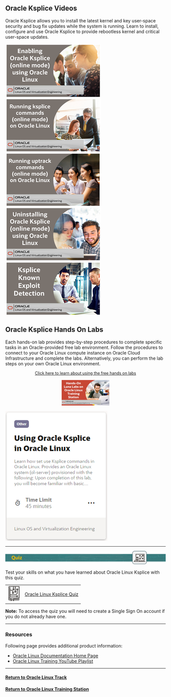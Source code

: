 ## Oracle Ksplice Videos
Oracle Ksplice allows you to install the latest kernel and key user-space security and bug fix updates while the system is running. Learn to install, configure and use Oracle Ksplice to provide rebootless kernel and critical user-space updates.

[![](../../common/images/enab_ksp_300.png)](https://youtu.be/mpeew2k-z18)
[![](../../common/images/runn_ksp_300.png)](https://youtu.be/pl4lJOY5iw4)
[![](../../common/images/runn_upt_300.png)](https://youtu.be/-4morE8SQK4)
[![](../../common/images/unin_ksp_300.png)](https://youtu.be/G0j1XYNkomY)
[![](../../common/images/ked_ksp_300.png)](https://youtu.be/13R21lfYy74)

## Oracle Ksplice Hands On Labs
Each hands-on lab provides step-by-step procedures to complete specific tasks in an Oracle-provided free lab environment. Follow the procedures to connect to your Oracle Linux compute instance on Oracle Cloud Infrastructure and complete the labs. Alternatively, you can perform the lab steps on your own Oracle Linux environment.

<p style="font-size:90%;text-align:center;"><a href="https://youtu.be/HOB5dhbcAyo">Click here to learn about using the free hands on labs</a></p>
<p style="text-align:center;"><a href="https://youtu.be/HOB5dhbcAyo">
   <img src="../../common/images/lunalab-300px.png" alt="Using Free Hands on Luna Labs" style="width:150px;height:80px;">
   </a></p> 

[![](../../common/images/ksplice_lab.png)](https://luna.oracle.com/lab/7bf9e1e8-691e-42d4-823d-6a0fad49791c)

---

<p><img id="ksplice-quiz" src="../../common/images/quiz1.png"></p>
   
   
Test your skills on what you have learned about Oracle Linux Ksplice with this quiz.   
 
<table>
    <tr>
    <td><img src="../../common/images/quiz_v2.png" width="40" height="50"></td>
    <td><a href="https://apexapps.oracle.com/pls/apex/f?p=ST_QUIZ:200:0::::P200_QUIZ_KEY:DEQTW7M">Oracle Linux Ksplice Quiz</a></td>
  </tr>
</table>    
<b>Note:</b> To access the quiz you will need to create a Single Sign On account if you do not already have one.

---
### Resources

Following page provides additional product information:

- [Oracle Linux Documentation Home Page](https://docs.oracle.com/en/operating-systems/oracle-linux/)
- [Oracle Linux Training YouTube Playlist](https://www.youtube.com/playlist?list=PLKCk3OyNwIztOLwiTOF0HOV5aiTjGNpLl)

---

#### [Return to Oracle Linux Track](../ol.md)

#### [Return to Oracle Linux Training Station](../../README.md)
